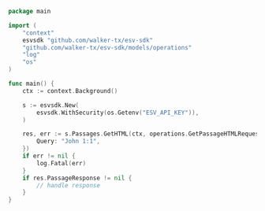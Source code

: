 <!-- Start SDK Example Usage [usage] -->
```go
package main

import (
	"context"
	esvsdk "github.com/walker-tx/esv-sdk"
	"github.com/walker-tx/esv-sdk/models/operations"
	"log"
	"os"
)

func main() {
	ctx := context.Background()

	s := esvsdk.New(
		esvsdk.WithSecurity(os.Getenv("ESV_API_KEY")),
	)

	res, err := s.Passages.GetHTML(ctx, operations.GetPassageHTMLRequest{
		Query: "John 1:1",
	})
	if err != nil {
		log.Fatal(err)
	}
	if res.PassageResponse != nil {
		// handle response
	}
}

```
<!-- End SDK Example Usage [usage] -->